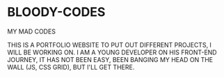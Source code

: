 # BLOODY-CODES
MY MAD CODES

THIS IS A  PORTFOLIO WEBSITE TO PUT OUT DIFFERENT PROJECTS, I WILL BE WORKING ON.
I AM A YOUNG DEVELOPER ON HIS FRONT-END JOURNEY, IT HAS NOT BEEN EASY, BEEN BANGING MY HEAD ON THE WALL (JS, CSS GRID), BUT I'LL GET THERE.
